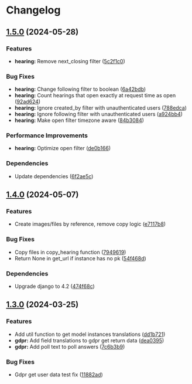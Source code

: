 # Changelog

## [1.5.0](https://github.com/City-of-Helsinki/kerrokantasi/compare/kerrokantasi-v1.4.0...kerrokantasi-v1.5.0) (2024-05-28)


### Features

* **hearing:** Remove next_closing filter ([5c2f1c0](https://github.com/City-of-Helsinki/kerrokantasi/commit/5c2f1c02796f06b4a95c9635cbe640dcba0ad2ab))


### Bug Fixes

* **hearing:** Change following filter to boolean ([6a42bdb](https://github.com/City-of-Helsinki/kerrokantasi/commit/6a42bdb7b4f880cc1cd56e67804622b612f741e5))
* **hearing:** Count hearings that open exactly at request time as open ([92ad624](https://github.com/City-of-Helsinki/kerrokantasi/commit/92ad62421a9f618bae651bfe0e3e7cc446d5a51f))
* **hearing:** Ignore created_by filter with unauthenticated users ([788edca](https://github.com/City-of-Helsinki/kerrokantasi/commit/788edca81c340940ffb3ee3e7ed3c8e378f523ae))
* **hearing:** Ignore following filter with unauthenticated users ([a924bb4](https://github.com/City-of-Helsinki/kerrokantasi/commit/a924bb4f7840d5daf0ea647bd79a6cf0e6bb91b5))
* **hearing:** Make open filter timezone aware ([84b3084](https://github.com/City-of-Helsinki/kerrokantasi/commit/84b30848712d39516dae586a0a22255645c0062b))


### Performance Improvements

* **hearing:** Optimize open filter ([de0b166](https://github.com/City-of-Helsinki/kerrokantasi/commit/de0b1668e5f5475e25e7613a959d40b1589ab837))


### Dependencies

* Update dependencies ([6f2ae5c](https://github.com/City-of-Helsinki/kerrokantasi/commit/6f2ae5c86696446cab2d8d956b4ae841852d2eeb))

## [1.4.0](https://github.com/City-of-Helsinki/kerrokantasi/compare/kerrokantasi-v1.3.0...kerrokantasi-v1.4.0) (2024-05-07)


### Features

* Create images/files by reference, remove copy logic ([e7117b8](https://github.com/City-of-Helsinki/kerrokantasi/commit/e7117b81bed4611da7091bf658e8e9ced03f657d))


### Bug Fixes

* Copy files in copy_hearing function ([7949619](https://github.com/City-of-Helsinki/kerrokantasi/commit/7949619ba241635114f3af0059a569700d55d39d))
* Return None in get_url if instance has no pk ([54f468d](https://github.com/City-of-Helsinki/kerrokantasi/commit/54f468dcdcdbb452c194d115181a39e0229e0eca))


### Dependencies

* Upgrade django to 4.2 ([474f68c](https://github.com/City-of-Helsinki/kerrokantasi/commit/474f68c42fb8eed1a7b39749ff7759254fb52341))

## [1.3.0](https://github.com/City-of-Helsinki/kerrokantasi/compare/kerrokantasi-v1.2.0...kerrokantasi-v1.3.0) (2024-03-25)


### Features

* Add util function to get model instances translations ([dd1b721](https://github.com/City-of-Helsinki/kerrokantasi/commit/dd1b72126a9d45ca6834ebecffa15c097158d815))
* **gdpr:** Add field translations to gdpr get return data ([dea0395](https://github.com/City-of-Helsinki/kerrokantasi/commit/dea0395978b60533afe80193a27f7435b24c40fe))
* **gdpr:** Add poll text to poll answers ([7c6b3b9](https://github.com/City-of-Helsinki/kerrokantasi/commit/7c6b3b9579982aff426581a76955b73054d451d7))


### Bug Fixes

* Gdpr get user data test fix ([11882ad](https://github.com/City-of-Helsinki/kerrokantasi/commit/11882ad382ecc0722b21320746630116e8773ce3))
